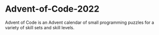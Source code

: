 # Advent-of-Code-2022
Advent of Code is an Advent calendar of small programming puzzles for a variety of skill sets and skill levels.
